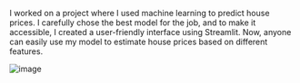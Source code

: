 I worked on a project where I used machine learning to predict house prices. I carefully chose the best model for the job, and to make it accessible, I created a user-friendly interface using Streamlit. Now, anyone can easily use my model to estimate house prices based on different features.

![image](https://github.com/iamprashantjain/Model-Selection-API-Building-on-Streamlit---99Acres/assets/111352127/d2cac45e-67c0-44d4-8984-399c2cf35d96)
